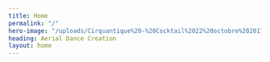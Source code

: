 ```yaml
---
title: Home
permalink: "/"
hero-image: "/uploads/Cirquantique%20-%20Cocktail%2022%20octobre%202017-8549.jpg"
heading: Aerial Dance Creation
layout: home
---
```


